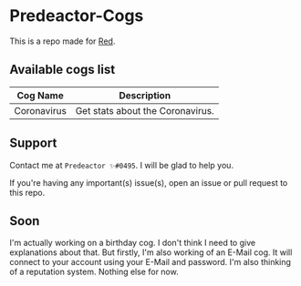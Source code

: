 # Predeactor-Cogs

This is a repo made for [Red](https://github.com/Cog-Creators/Red-DiscordBot).

## Available cogs list

| Cog Name     | Description                      |
| ------------ | -------------------------------- |
| Coronavirus  | Get stats about the Coronavirus. |

## Support

Contact me at `Predeactor ✨#0495`. I will be glad to help you.

If you're having any important(s) issue(s), open an issue or pull request to this repo.

## Soon

I'm actually working on a birthday cog. I don't think I need to give explanations about that.
But firstly, I'm also working of an E-Mail cog. It will connect to your account using your E-Mail and password.
I'm also thinking of a reputation system. Nothing else for now.
